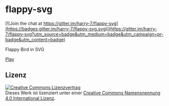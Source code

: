 # flappy-svg

[![Join the chat at https://gitter.im/harry-7/flappy-svg](https://badges.gitter.im/harry-7/flappy-svg.svg)](https://gitter.im/harry-7/flappy-svg?utm_source=badge&utm_medium=badge&utm_campaign=pr-badge&utm_content=badge)

Flappy Bird in SVG

[Play](https://fossasia.github.io/flappy-svg)


Lizenz
------

[![Creative Commons Lizenzvertrag](https://i.creativecommons.org/l/by/4.0/88x31.png)](http://creativecommons.org/licenses/by/4.0/)  
Dieses Werk ist lizenziert unter einer [Creative Commons Namensnennung 4.0 International Lizenz](http://creativecommons.org/licenses/by/4.0/).
